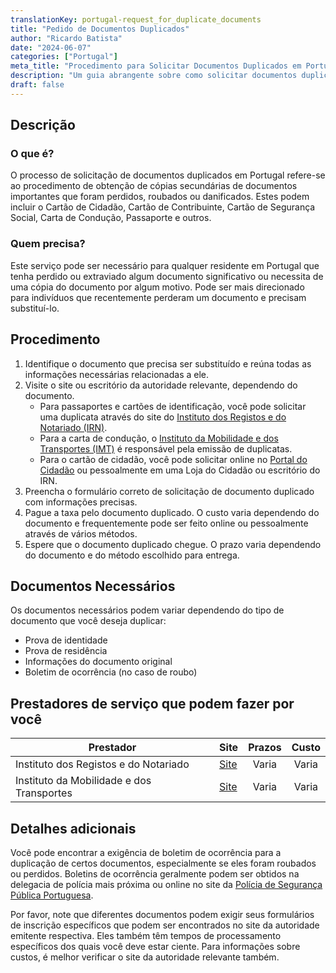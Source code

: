 ```yaml
---
translationKey: portugal-request_for_duplicate_documents
title: "Pedido de Documentos Duplicados"
author: "Ricardo Batista"
date: "2024-06-07"
categories: ["Portugal"]
meta_title: "Procedimento para Solicitar Documentos Duplicados em Portugal"
description: "Um guia abrangente sobre como solicitar documentos duplicados em Portugal."
draft: false
---
```


## Descrição
### O que é?
O processo de solicitação de documentos duplicados em Portugal refere-se ao procedimento de obtenção de cópias secundárias de documentos importantes que foram perdidos, roubados ou danificados. Estes podem incluir o Cartão de Cidadão, Cartão de Contribuinte, Cartão de Segurança Social, Carta de Condução, Passaporte e outros.

### Quem precisa?
Este serviço pode ser necessário para qualquer residente em Portugal que tenha perdido ou extraviado algum documento significativo ou necessita de uma cópia do documento por algum motivo. Pode ser mais direcionado para indivíduos que recentemente perderam um documento e precisam substituí-lo.

## Procedimento

1. Identifique o documento que precisa ser substituído e reúna todas as informações necessárias relacionadas a ele.
2. Visite o site ou escritório da autoridade relevante, dependendo do documento.
     - Para passaportes e cartões de identificação, você pode solicitar uma duplicata através do site do [Instituto dos Registos e do Notariado (IRN)](https://www.irn.mj.pt/IRN/sections/irn/).
     - Para a carta de condução, o [Instituto da Mobilidade e dos Transportes (IMT)](https://www.imtonline.pt/) é responsável pela emissão de duplicatas.
     - Para o cartão de cidadão, você pode solicitar online no [Portal do Cidadão](https://www.portaldocidadao.pt/) ou pessoalmente em uma Loja do Cidadão ou escritório do IRN.
3. Preencha o formulário correto de solicitação de documento duplicado com informações precisas.
4. Pague a taxa pelo documento duplicado. O custo varia dependendo do documento e frequentemente pode ser feito online ou pessoalmente através de vários métodos.
5. Espere que o documento duplicado chegue. O prazo varia dependendo do documento e do método escolhido para entrega.

## Documentos Necessários
Os documentos necessários podem variar dependendo do tipo de documento que você deseja duplicar:

- Prova de identidade
- Prova de residência
- Informações do documento original
- Boletim de ocorrência (no caso de roubo)

## Prestadores de serviço que podem fazer por você

| Prestador        |     Site     |     Prazos    |       Custo      |
| --------------- | --------------- |  :-------------: | :-------------: |
| Instituto dos Registos e do Notariado      |  [Site](https://www.irn.mj.pt/IRN/sections/irn/)       |      Varia      |        Varia       |
| Instituto da Mobilidade e dos Transportes      |  [Site](https://www.imtonline.pt/)       |      Varia      |        Varia       |

## Detalhes adicionais
Você pode encontrar a exigência de boletim de ocorrência para a duplicação de certos documentos, especialmente se eles foram roubados ou perdidos. Boletins de ocorrência geralmente podem ser obtidos na delegacia de polícia mais próxima ou online no site da [Polícia de Segurança Pública Portuguesa](https://www.psp.pt/).

Por favor, note que diferentes documentos podem exigir seus formulários de inscrição específicos que podem ser encontrados no site da autoridade emitente respectiva. Eles também têm tempos de processamento específicos dos quais você deve estar ciente. Para informações sobre custos, é melhor verificar o site da autoridade relevante também.